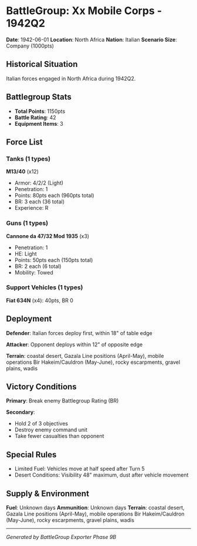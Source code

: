 # BattleGroup: Xx Mobile Corps - 1942Q2

**Date**: 1942-06-01
**Location**: North Africa
**Nation**: Italian
**Scenario Size**: Company (1000pts)

## Historical Situation

Italian forces engaged in North Africa during 1942Q2.

## Battlegroup Stats

- **Total Points**: 1150pts
- **Battle Rating**: 42
- **Equipment Items**: 3

## Force List

### Tanks (1 types)

**M13/40** (x12)
- Armor: 4/2/2 (Light)
- Penetration: 1
- Points: 80pts each (960pts total)
- BR: 3 each (36 total)
- Experience: R

### Guns (1 types)

**Cannone da 47/32 Mod 1935** (x3)
- Penetration: 1
- HE: Light
- Points: 50pts each (150pts total)
- BR: 2 each (6 total)
- Mobility: Towed

### Support Vehicles (1 types)

**Fiat 634N** (x4): 40pts, BR 0

## Deployment

**Defender**: Italian forces deploy first, within 18" of table edge

**Attacker**: Opponent deploys within 12" of opposite edge

**Terrain**: coastal desert, Gazala Line positions (April-May), mobile operations Bir Hakeim/Cauldron (May-June), rocky escarpments, gravel plains, wadis

## Victory Conditions

**Primary**: Break enemy Battlegroup Rating (BR)

**Secondary**:
- Hold 2 of 3 objectives
- Destroy enemy command unit
- Take fewer casualties than opponent

## Special Rules

- Limited Fuel: Vehicles move at half speed after Turn 5
- Desert Conditions: Visibility 48" maximum, dust after vehicle movement

## Supply & Environment

**Fuel**: Unknown days
**Ammunition**: Unknown days
**Terrain**: coastal desert, Gazala Line positions (April-May), mobile operations Bir Hakeim/Cauldron (May-June), rocky escarpments, gravel plains, wadis

---

*Generated by BattleGroup Exporter Phase 9B*
